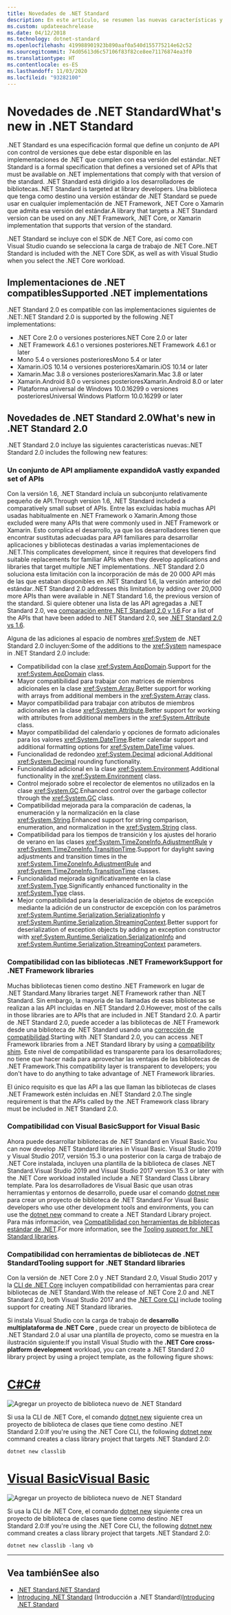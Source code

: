 ```yaml
---
title: Novedades de .NET Standard
description: En este artículo, se resumen las nuevas características y mejoras que se encuentran en cada nueva versión de .NET Standard.
ms.custom: updateeachrelease
ms.date: 04/12/2018
ms.technology: dotnet-standard
ms.openlocfilehash: 419988901923b890aaf0a540d155775214e62c52
ms.sourcegitcommit: 74d05613d6c57106f83f82ce8ee71176874ea3f0
ms.translationtype: HT
ms.contentlocale: es-ES
ms.lasthandoff: 11/03/2020
ms.locfileid: "93282100"
---
```

# <a name="whats-new-in-net-standard"></a><span data-ttu-id="2fee1-103">Novedades de .NET Standard</span><span class="sxs-lookup"><span data-stu-id="2fee1-103">What's new in .NET Standard</span></span>

<span data-ttu-id="2fee1-104">.NET Standard es una especificación formal que define un conjunto de API con control de versiones que debe estar disponible en las implementaciones de .NET que cumplen con esa versión del estándar.</span><span class="sxs-lookup"><span data-stu-id="2fee1-104">.NET Standard is a formal specification that defines a versioned set of APIs that must be available on .NET implementations that comply with that version of the standard.</span></span> <span data-ttu-id="2fee1-105">.NET Standard está dirigido a los desarrolladores de bibliotecas.</span><span class="sxs-lookup"><span data-stu-id="2fee1-105">.NET Standard is targeted at library developers.</span></span> <span data-ttu-id="2fee1-106">Una biblioteca que tenga como destino una versión estándar de .NET Standard se puede usar en cualquier implementación de .NET Framework, .NET Core o Xamarin que admita esa versión del estándar.</span><span class="sxs-lookup"><span data-stu-id="2fee1-106">A library that targets a .NET Standard version can be used on any .NET Framework, .NET Core, or Xamarin implementation that supports that version of the standard.</span></span>

<span data-ttu-id="2fee1-107">.NET Standard se incluye con el SDK de .NET Core, así como con Visual Studio cuando se selecciona la carga de trabajo de .NET Core.</span><span class="sxs-lookup"><span data-stu-id="2fee1-107">.NET Standard is included with the .NET Core SDK, as well as with Visual Studio when you select the .NET Core workload.</span></span>

## <a name="supported-net-implementations"></a><span data-ttu-id="2fee1-108">Implementaciones de .NET compatibles</span><span class="sxs-lookup"><span data-stu-id="2fee1-108">Supported .NET implementations</span></span>

<span data-ttu-id="2fee1-109">.NET Standard 2.0 es compatible con las implementaciones siguientes de .NET:</span><span class="sxs-lookup"><span data-stu-id="2fee1-109">.NET Standard 2.0 is supported by the following .NET implementations:</span></span>

- <span data-ttu-id="2fee1-110">.NET Core 2.0 o versiones posteriores</span><span class="sxs-lookup"><span data-stu-id="2fee1-110">.NET Core 2.0 or later</span></span>
- <span data-ttu-id="2fee1-111">.NET Framework 4.6.1 o versiones posteriores</span><span class="sxs-lookup"><span data-stu-id="2fee1-111">.NET Framework 4.6.1 or later</span></span>
- <span data-ttu-id="2fee1-112">Mono 5.4 o versiones posteriores</span><span class="sxs-lookup"><span data-stu-id="2fee1-112">Mono 5.4 or later</span></span>
- <span data-ttu-id="2fee1-113">Xamarin.iOS 10.14 o versiones posteriores</span><span class="sxs-lookup"><span data-stu-id="2fee1-113">Xamarin.iOS 10.14 or later</span></span>
- <span data-ttu-id="2fee1-114">Xamarin.Mac 3.8 o versiones posteriores</span><span class="sxs-lookup"><span data-stu-id="2fee1-114">Xamarin.Mac 3.8 or later</span></span>
- <span data-ttu-id="2fee1-115">Xamarin.Android 8.0 o versiones posteriores</span><span class="sxs-lookup"><span data-stu-id="2fee1-115">Xamarin.Android 8.0 or later</span></span>
- <span data-ttu-id="2fee1-116">Plataforma universal de Windows 10.0.16299 o versiones posteriores</span><span class="sxs-lookup"><span data-stu-id="2fee1-116">Universal Windows Platform 10.0.16299 or later</span></span>

## <a name="whats-new-in-net-standard-20"></a><span data-ttu-id="2fee1-117">Novedades de .NET Standard 2.0</span><span class="sxs-lookup"><span data-stu-id="2fee1-117">What's new in .NET Standard 2.0</span></span>

<span data-ttu-id="2fee1-118">.NET Standard 2.0 incluye las siguientes características nuevas:</span><span class="sxs-lookup"><span data-stu-id="2fee1-118">.NET Standard 2.0 includes the following new features:</span></span>

### <a name="a-vastly-expanded-set-of-apis"></a><span data-ttu-id="2fee1-119">Un conjunto de API ampliamente expandido</span><span class="sxs-lookup"><span data-stu-id="2fee1-119">A vastly expanded set of APIs</span></span>

<span data-ttu-id="2fee1-120">Con la versión 1.6, .NET Standard incluía un subconjunto relativamente pequeño de API.</span><span class="sxs-lookup"><span data-stu-id="2fee1-120">Through version 1.6, .NET Standard included a comparatively small subset of APIs.</span></span> <span data-ttu-id="2fee1-121">Entre las excluidas había muchas API usadas habitualmente en .NET Framework o Xamarin.</span><span class="sxs-lookup"><span data-stu-id="2fee1-121">Among those excluded were many APIs that were commonly used in .NET Framework or Xamarin.</span></span> <span data-ttu-id="2fee1-122">Esto complica el desarrollo, ya que los desarrolladores tienen que encontrar sustitutas adecuadas para API familiares para desarrollar aplicaciones y bibliotecas destinadas a varias implementaciones de .NET.</span><span class="sxs-lookup"><span data-stu-id="2fee1-122">This complicates development, since it requires that developers find suitable replacements for familiar APIs when they develop applications and libraries that target multiple .NET implementations.</span></span> <span data-ttu-id="2fee1-123">.NET Standard 2.0 soluciona esta limitación con la incorporación de más de 20 000 API más de las que estaban disponibles en .NET Standard 1.6, la versión anterior del estándar.</span><span class="sxs-lookup"><span data-stu-id="2fee1-123">.NET Standard 2.0 addresses this limitation by adding over 20,000 more APIs than were available in .NET Standard 1.6, the previous version of the standard.</span></span> <span data-ttu-id="2fee1-124">Si quiere obtener una lista de las API agregadas a .NET Standard 2.0, vea [comparación entre .NET Standard 2.0 y 1.6](https://raw.githubusercontent.com/dotnet/standard/master/docs/versions/netstandard2.0_diff.md).</span><span class="sxs-lookup"><span data-stu-id="2fee1-124">For a list of the APIs that have been added to .NET Standard 2.0, see [.NET Standard 2.0 vs 1.6](https://raw.githubusercontent.com/dotnet/standard/master/docs/versions/netstandard2.0_diff.md).</span></span>

<span data-ttu-id="2fee1-125">Alguna de las adiciones al espacio de nombres <xref:System> de .NET Standard 2.0 incluyen:</span><span class="sxs-lookup"><span data-stu-id="2fee1-125">Some of the additions to the <xref:System> namespace in .NET Standard 2.0 include:</span></span>

- <span data-ttu-id="2fee1-126">Compatibilidad con la clase <xref:System.AppDomain>.</span><span class="sxs-lookup"><span data-stu-id="2fee1-126">Support for the <xref:System.AppDomain> class.</span></span>
- <span data-ttu-id="2fee1-127">Mayor compatibilidad para trabajar con matrices de miembros adicionales en la clase <xref:System.Array>.</span><span class="sxs-lookup"><span data-stu-id="2fee1-127">Better support for working with arrays from additional members in the <xref:System.Array> class.</span></span>
- <span data-ttu-id="2fee1-128">Mayor compatibilidad para trabajar con atributos de miembros adicionales en la clase <xref:System.Attribute>.</span><span class="sxs-lookup"><span data-stu-id="2fee1-128">Better support for working with attributes from additional members in the <xref:System.Attribute> class.</span></span>
- <span data-ttu-id="2fee1-129">Mayor compatibilidad del calendario y opciones de formato adicionales para los valores <xref:System.DateTime>.</span><span class="sxs-lookup"><span data-stu-id="2fee1-129">Better calendar support and additional formatting options for <xref:System.DateTime> values.</span></span>
- <span data-ttu-id="2fee1-130">Funcionalidad de redondeo <xref:System.Decimal> adicional.</span><span class="sxs-lookup"><span data-stu-id="2fee1-130">Additional <xref:System.Decimal> rounding functionality.</span></span>
- <span data-ttu-id="2fee1-131">Funcionalidad adicional en la clase <xref:System.Environment>.</span><span class="sxs-lookup"><span data-stu-id="2fee1-131">Additional functionality in the <xref:System.Environment> class.</span></span>
- <span data-ttu-id="2fee1-132">Control mejorado sobre el recolector de elementos no utilizados en la clase <xref:System.GC>.</span><span class="sxs-lookup"><span data-stu-id="2fee1-132">Enhanced control over the garbage collector through the <xref:System.GC> class.</span></span>
- <span data-ttu-id="2fee1-133">Compatibilidad mejorada para la comparación de cadenas, la enumeración y la normalización en la clase <xref:System.String>.</span><span class="sxs-lookup"><span data-stu-id="2fee1-133">Enhanced support for string comparison, enumeration, and normalization in the <xref:System.String> class.</span></span>
- <span data-ttu-id="2fee1-134">Compatibilidad para los tiempos de transición y los ajustes del horario de verano en las clases <xref:System.TimeZoneInfo.AdjustmentRule> y <xref:System.TimeZoneInfo.TransitionTime>.</span><span class="sxs-lookup"><span data-stu-id="2fee1-134">Support for daylight saving adjustments and transition times in the <xref:System.TimeZoneInfo.AdjustmentRule> and <xref:System.TimeZoneInfo.TransitionTime> classes.</span></span>
- <span data-ttu-id="2fee1-135">Funcionalidad mejorada significativamente en la clase <xref:System.Type>.</span><span class="sxs-lookup"><span data-stu-id="2fee1-135">Significantly enhanced functionality in the <xref:System.Type> class.</span></span>
- <span data-ttu-id="2fee1-136">Mejor compatibilidad para la deserialización de objetos de excepción mediante la adición de un constructor de excepción con los parámetros <xref:System.Runtime.Serialization.SerializationInfo> y <xref:System.Runtime.Serialization.StreamingContext>.</span><span class="sxs-lookup"><span data-stu-id="2fee1-136">Better support for deserialization of exception objects by adding an exception constructor with <xref:System.Runtime.Serialization.SerializationInfo> and <xref:System.Runtime.Serialization.StreamingContext> parameters.</span></span>

### <a name="support-for-net-framework-libraries"></a><span data-ttu-id="2fee1-137">Compatibilidad con las bibliotecas .NET Framework</span><span class="sxs-lookup"><span data-stu-id="2fee1-137">Support for .NET Framework libraries</span></span>

<span data-ttu-id="2fee1-138">Muchas bibliotecas tienen como destino .NET Framework en lugar de .NET Standard.</span><span class="sxs-lookup"><span data-stu-id="2fee1-138">Many libraries target .NET Framework rather than .NET Standard.</span></span> <span data-ttu-id="2fee1-139">Sin embargo, la mayoría de las llamadas de esas bibliotecas se realizan a las API incluidas en .NET Standard 2.0.</span><span class="sxs-lookup"><span data-stu-id="2fee1-139">However, most of the calls in those libraries are to APIs that are included in .NET Standard 2.0.</span></span> <span data-ttu-id="2fee1-140">A partir de .NET Standard 2.0, puede acceder a las bibliotecas de .NET Framework desde una biblioteca de .NET Standard usando una [corrección de compatibilidad](https://github.com/dotnet/standard/blob/master/docs/planning/netstandard-2.0/README.md#assembly-unification).</span><span class="sxs-lookup"><span data-stu-id="2fee1-140">Starting with .NET Standard 2.0, you can access .NET Framework libraries from a .NET Standard library by using a [compatibility shim](https://github.com/dotnet/standard/blob/master/docs/planning/netstandard-2.0/README.md#assembly-unification).</span></span> <span data-ttu-id="2fee1-141">Este nivel de compatibilidad es transparente para los desarrolladores; no tiene que hacer nada para aprovechar las ventajas de las bibliotecas de .NET Framework.</span><span class="sxs-lookup"><span data-stu-id="2fee1-141">This compatibility layer is transparent to developers; you don't have to do anything to take advantage of .NET Framework libraries.</span></span>

<span data-ttu-id="2fee1-142">El único requisito es que las API a las que llaman las bibliotecas de clases .NET Framework estén incluidas en .NET Standard 2.0.</span><span class="sxs-lookup"><span data-stu-id="2fee1-142">The single requirement is that the APIs called by the .NET Framework class library must be included in .NET Standard 2.0.</span></span>

### <a name="support-for-visual-basic"></a><span data-ttu-id="2fee1-143">Compatibilidad con Visual Basic</span><span class="sxs-lookup"><span data-stu-id="2fee1-143">Support for Visual Basic</span></span>

<span data-ttu-id="2fee1-144">Ahora puede desarrollar bibliotecas de .NET Standard en Visual Basic.</span><span class="sxs-lookup"><span data-stu-id="2fee1-144">You can now develop .NET Standard libraries in Visual Basic.</span></span> <span data-ttu-id="2fee1-145">Visual Studio 2019 y Visual Studio 2017, versión 15.3 o una posterior con la carga de trabajo de .NET Core instalada, incluyen una plantilla de la biblioteca de clases .NET Standard.</span><span class="sxs-lookup"><span data-stu-id="2fee1-145">Visual Studio 2019 and Visual Studio 2017 version 15.3 or later with the .NET Core workload installed include a .NET Standard Class Library template.</span></span> <span data-ttu-id="2fee1-146">Para los desarrolladores de Visual Basic que usan otras herramientas y entornos de desarrollo, puede usar el comando [dotnet new](../../core/tools/dotnet-new.md) para crear un proyecto de biblioteca de .NET Standard.</span><span class="sxs-lookup"><span data-stu-id="2fee1-146">For Visual Basic developers who use other development tools and environments, you can use the [dotnet new](../../core/tools/dotnet-new.md) command to create a .NET Standard Library project.</span></span> <span data-ttu-id="2fee1-147">Para más información, vea [Compatibilidad con herramientas de bibliotecas estándar de .NET](#tooling-support-for-net-standard-libraries).</span><span class="sxs-lookup"><span data-stu-id="2fee1-147">For more information, see the [Tooling support for .NET Standard libraries](#tooling-support-for-net-standard-libraries).</span></span>

### <a name="tooling-support-for-net-standard-libraries"></a><span data-ttu-id="2fee1-148">Compatibilidad con herramientas de bibliotecas de .NET Standard</span><span class="sxs-lookup"><span data-stu-id="2fee1-148">Tooling support for .NET Standard libraries</span></span>

<span data-ttu-id="2fee1-149">Con la versión de .NET Core 2.0 y .NET Standard 2.0, Visual Studio 2017 y la [CLI de .NET Core](../../core/tools/index.md) incluyen compatibilidad con herramientas para crear bibliotecas de .NET Standard.</span><span class="sxs-lookup"><span data-stu-id="2fee1-149">With the release of .NET Core 2.0 and .NET Standard 2.0, both Visual Studio 2017 and the [.NET Core CLI](../../core/tools/index.md) include tooling support for creating .NET Standard libraries.</span></span>

<span data-ttu-id="2fee1-150">Si instala Visual Studio con la carga de trabajo de **desarrollo multiplataforma de .NET Core** , puede crear un proyecto de biblioteca de .NET Standard 2.0 al usar una plantilla de proyecto, como se muestra en la ilustración siguiente:</span><span class="sxs-lookup"><span data-stu-id="2fee1-150">If you install Visual Studio with the **.NET Core cross-platform development** workload, you can create a .NET Standard 2.0 library project by using a project template, as the following figure shows:</span></span>

<!-- markdownlint-disable MD025 -->

# <a name="c"></a>[<span data-ttu-id="2fee1-151">C#</span><span class="sxs-lookup"><span data-stu-id="2fee1-151">C#</span></span>](#tab/csharp)

![Agregar un proyecto de biblioteca nuevo de .NET Standard](./media/std-project-cs.png)

<span data-ttu-id="2fee1-153">Si usa la CLI de .NET Core, el comando [dotnet new](../../core/tools/dotnet-new.md) siguiente crea un proyecto de biblioteca de clases que tiene como destino .NET Standard 2.0:</span><span class="sxs-lookup"><span data-stu-id="2fee1-153">If you're using the .NET Core CLI, the following [dotnet new](../../core/tools/dotnet-new.md) command creates a class library project that targets .NET Standard 2.0:</span></span>

```dotnetcli
dotnet new classlib
```

# <a name="visual-basic"></a>[<span data-ttu-id="2fee1-154">Visual Basic</span><span class="sxs-lookup"><span data-stu-id="2fee1-154">Visual Basic</span></span>](#tab/vb)

![Agregar un proyecto de biblioteca nuevo de .NET Standard](./media/std-project-vb.png)

<span data-ttu-id="2fee1-156">Si usa la CLI de .NET Core, el comando [dotnet new](../../core/tools/dotnet-new.md) siguiente crea un proyecto de biblioteca de clases que tiene como destino .NET Standard 2.0:</span><span class="sxs-lookup"><span data-stu-id="2fee1-156">If you're using the .NET Core CLI, the following [dotnet new](../../core/tools/dotnet-new.md) command creates a class library project that targets .NET Standard 2.0:</span></span>

```dotnetcli
dotnet new classlib -lang vb
```

---

## <a name="see-also"></a><span data-ttu-id="2fee1-157">Vea también</span><span class="sxs-lookup"><span data-stu-id="2fee1-157">See also</span></span>

- [<span data-ttu-id="2fee1-158">.NET Standard</span><span class="sxs-lookup"><span data-stu-id="2fee1-158">.NET Standard</span></span>](../net-standard.md)
- <span data-ttu-id="2fee1-159">[Introducing .NET Standard](https://devblogs.microsoft.com/dotnet/introducing-net-standard/) (Introducción a .NET Standard)</span><span class="sxs-lookup"><span data-stu-id="2fee1-159">[Introducing .NET Standard](https://devblogs.microsoft.com/dotnet/introducing-net-standard/)</span></span>
